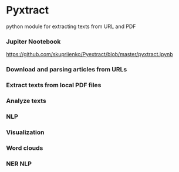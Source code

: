 # Pyxtract
python module for extracting texts from URL and PDF

### Jupiter Nootebook
https://github.com/skupriienko/Pyextract/blob/master/pyxtract.ipynb

### Download and parsing articles from URLs

### Extract texts from local PDF files

### Analyze texts

### NLP 

### Visualization 

### Word clouds

### NER NLP

